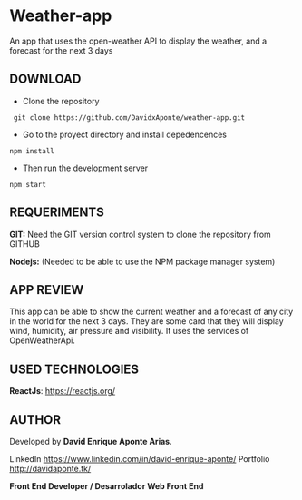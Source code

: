 
#  Weather-app

An app that uses the open-weather API to display the weather, and a forecast for the next 3 days

## DOWNLOAD

-   Clone the repository
```
 git clone https://github.com/DavidxAponte/weather-app.git
```
-   Go to the proyect directory and install depedencences

```
npm install
```

-   Then run the development server

```
npm start 
```

## REQUERIMENTS

**GIT:**  Need the GIT version control system to clone the repository from GITHUB

**Nodejs:**  (Needed to be able to use the NPM package manager system)

## APP REVIEW
This app can be able to show the current weather and a forecast of any city in the world for the next 3 days. They are some card that they will display wind, humidity, air pressure and visibility. It uses the services of OpenWeatherApi. 

## USED TECHNOLOGIES

**ReactJs**:  https://reactjs.org/

## AUTHOR

Developed by  **David Enrique Aponte Arias**.

LinkedIn  https://www.linkedin.com/in/david-enrique-aponte/
Portfolio  http://davidaponte.tk/

**Front End Developer / Desarrolador Web Front End**
